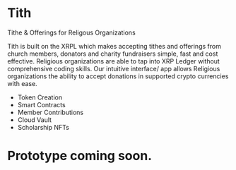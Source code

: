 # Tith
Tithe &amp; Offerings for Religous Organizations

Tith is built on the XRPL which makes accepting tithes and offerings from church members, donators and charity fundraisers simple, fast and cost effective. Religious organizations are able to tap into XRP Ledger without comprehensive coding skills. Our intuitive interface/ app allows Religious organizations the ability to accept donations in supported crypto currencies with ease.

- Token Creation
- Smart Contracts
- Member Contributions
- Cloud Vault
- Scholarship NFTs

# Prototype coming soon.
